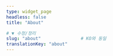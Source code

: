 ```yaml
---
type: widget_page
headless: false
title: "About"

# ▼ 수정/정리
slug: "about"               # KO와 동일
translationKey: "about" 
---
```


<style>
/* 언어 드롭다운(지구본) 강제 노출 – 이 페이지(영문)에서만 */
a[aria-label="Languages"] i { display: none !important; }   /* 기존 FA 아이콘이 안 보이든 말든 숨기고 */
a[aria-label="Languages"]::before {
  content: "🌐";               /* 지구본 이모지로 항상 표시 */
  margin-right: .35rem;
  display: inline-block;
  line-height: 1;
  font-size: 1rem;
}
</style>